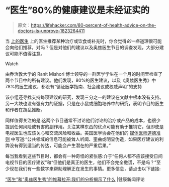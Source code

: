 # “医生”80%的健康建议是未经证实的

> 原文：<https://lifehacker.com/80-percent-of-health-advice-on-the-doctors-is-unprove-1823264411>

当 [上的医生](https://www.thedoctorstv.com/doctors) 上的医生推荐某种治疗或饮食或补充时，你会觉得*的一些*道理很可能会向他们推荐，对吗？但是对他们的建议以及奥兹医生节目的调查发现，大部分建议可能不值得注意。

Watch

由乔治敦大学的 Ranit Mishori 博士领导的一群医学学生在一个月的时间里检查了两个节目中的所有建议。他们发现，80%的医生建议，以及《奥兹医生秀》中 78%的医生建议，都没有“循证医学指南、社会建议或权威声明”的支持

该小组还寻找支持每项建议的研究，发现三分之一的建议在文献中根本没有支持。另一大块也没有强有力的证据，只是在小鼠或细胞培养中的研究，表明节目的医生和作者在胡乱推断。

同样值得关注的是:这两个节目通常不讨论他们讨论的治疗或产品的成本，也很少提到任何风险或有害的副作用。关注某样东西的优点可能有助于推销它，但即使是电视医生也应该关心和交流风险和收益。美国医学协会在他们的 [媒体医师道德准则](https://www.ama-assn.org/sites/default/files/media-browser/public/about-ama/councils/Council%20Reports/council-on-ethics-and-judicial-affairs/ceja-report-2-i17.pdf) 中写道:“公共领域的信息可能被耸人听闻、歪曲或明显伪造，如果医疗建议的利弊没有得到适当的传达，可能会产生潜在的严重后果。”

每当我看到这些节目时，都会有一种奇怪的紧张感:介于“任何人都不应该接受日间电视节目的医疗建议”和“但他们是真正的医生，他们不会完全撒谎，不是吗？”至少现在我们有一些数字来帮助理解正在发生的事情。更多信息，请点击以下链接:

[“医生”和“奥兹医生秀”的帷幕拉开:我们的分析揭示了什么](https://www.healthnewsreview.org/2018/02/pulling-back-the-curtain-on-the-doctors-and-the-dr-oz-show-what-our-analysis-reveals/) |健康新闻评论
